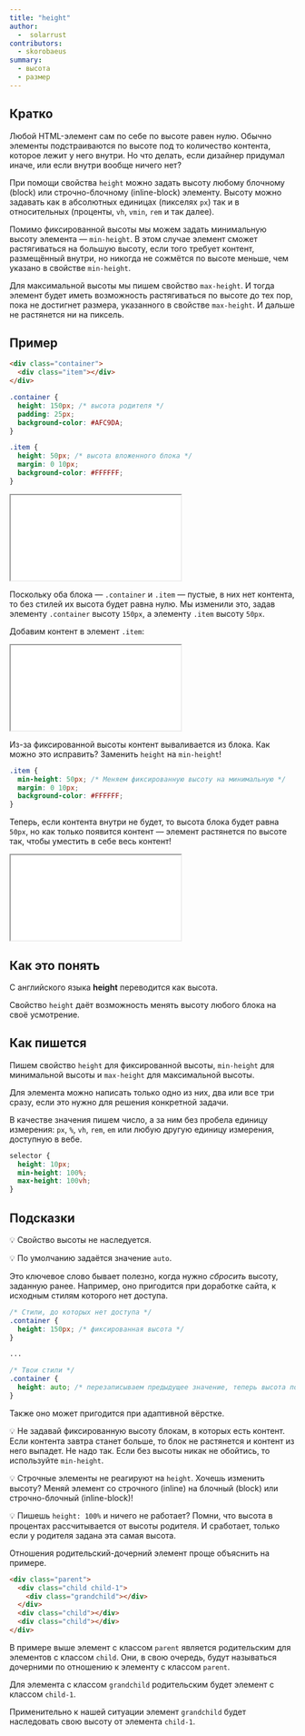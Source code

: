 ```yaml
---
title: "height"
author:
  -  solarrust
contributors:
  - skorobaeus
summary:
  - высота
  - размер
---
```


## Кратко

Любой HTML-элемент сам по себе по высоте равен нулю. Обычно элементы подстраиваются по высоте под то количество контента, которое лежит у него внутри. Но что делать, если дизайнер придумал иначе, или если внутри вообще ничего нет?

При помощи свойства `height` можно задать высоту любому блочному (block) или строчно-блочному (inline-block) элементу. Высоту можно задавать как в абсолютных единицах (пикселях `px`) так и в относительных (проценты, `vh`, `vmin`, `rem` и так далее).

Помимо фиксированной высоты мы можем задать минимальную высоту элемента — `min-height`. В этом случае элемент сможет растягиваться на большую высоту, если того требует контент, размещённый внутри, но никогда не сожмётся по высоте меньше, чем указано в свойстве `min-height`.

Для максимальной высоты мы пишем свойство `max-height`. И тогда элемент будет иметь возможность растягиваться по высоте до тех пор, пока не достигнет размера, указанного в свойстве `max-height`. И дальше не растянется ни на пиксель.

## Пример

```html
<div class="container">
  <div class="item"></div>
</div>
```

```css
.container {
  height: 150px; /* высота родителя */
  padding: 25px;
  background-color: #AFC9DA;
}

.item {
  height: 50px; /* высота вложенного блока */
  margin: 0 10px;
  background-color: #FFFFFF;
}
```

<iframe title="Высота для блока" src="demos/basic.html"></iframe>

Поскольку оба блока — `.container` и `.item` — пустые, в них нет контента, то без стилей их высота будет равна нулю. Мы изменили это, задав элементу `.container` высоту `150px`, а элементу `.item` высоту `50px`.

Добавим контент в элемент `.item`:

<iframe title="Высота для блока с текстом" src="demos/basic-w-text.html"></iframe>

Из-за фиксированной высоты контент вываливается из блока. Как можно это исправить? Заменить `height` на `min-height`!

```css
.item {
  min-height: 50px; /* Меняем фиксированную высоту на минимальную */
  margin: 0 10px;
  background-color: #FFFFFF;
}
```

Теперь, если контента внутри не будет, то высота блока будет равна `50px`, но как только появится контент — элемент растянется по высоте так, чтобы уместить в себе весь контент!

<iframe title="Минимальная высота для блока с текстом" src="demos/min-height-w-text.html"></iframe>

## Как это понять

С английского языка **height** переводится как высота.

Свойство `height` даёт возможность менять высоту любого блока на своё усмотрение.

## Как пишется

Пишем свойство `height` для фиксированной высоты, `min-height` для минимальной высоты и `max-height` для максимальной высоты.

Для элемента можно написать только одно из них, два или все три сразу, если это нужно для решения конкретной задачи.

В качестве значения пишем число, а за ним без пробела единицу измерения: `px`, `%`, `vh`, `rem`, `em` или любую другую единицу измерения, доступную в вебе.

```css
selector {
  height: 10px;
  min-height: 100%;
  max-height: 100vh;
}
```

## Подсказки

💡 Свойство высоты не наследуется.

💡 По умолчанию задаётся значение `auto`.

Это ключевое слово бывает полезно, когда нужно _сбросить_ высоту, заданную ранее. Например, оно пригодится при доработке сайта, к исходным стилям которого нет доступа.

```css
/* Стили, до которых нет доступа */
.container {
  height: 150px; /* фиксированная высота */
}

...

/* Твои стили */
.container {
  height: auto; /* перезаписываем предыдущее значение, теперь высота подстраивается под контент */
}
```

Также оно может пригодится при адаптивной вёрстке.

💡 Не задавай фиксированную высоту блокам, в которых есть контент. Если контента завтра станет больше, то блок не растянется и контент из него выпадет. Не надо так. Если без высоты никак не обойтись, то используйте `min-height`.

💡 Строчные элементы не реагируют на `height`. Хочешь изменить высоту? Меняй элемент со строчного (inline) на блочный (block) или строчно-блочный (inline-block)!

💡 Пишешь `height: 100%` и ничего не работает? Помни, что высота в процентах рассчитывается от высоты родителя. И сработает, только если у родителя задана эта самая высота.

Отношения родительский-дочерний элемент проще объяснить на примере.

```html
<div class="parent">
  <div class="child child-1">
    <div class="grandchild"></div>
  </div>
  <div class="child"></div>
  <div class="child"></div>
</div>
```

В примере выше элемент с классом `parent` является родительским для элементов с классом `child`. Они, в свою очередь, будут называться дочерними по отношению к элементу с классом `parent`.

Для элемента с классом `grandchild` родительским будет элемент с классом `child-1`.

Применительно к нашей ситуации элемент `grandchild` будет наследовать свою высоту от элемента `child-1`.
